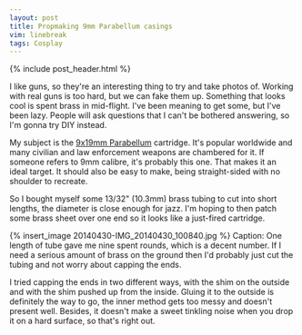 ```yaml
---
layout: post
title: Propmaking 9mm Parabellum casings
vim: linebreak
tags: Cosplay
---
```


{% include post_header.html %}

I like guns, so they're an interesting thing to try and take photos of. Working with real guns is too hard, but we can fake them up. Something that looks cool is spent brass in mid-flight. I've been meaning to get some, but I've been lazy. People will ask questions that I can't be bothered answering, so I'm gonna try DIY instead.

My subject is the [9x19mm Parabellum](http://en.wikipedia.org/wiki/9mm_parabellum) cartridge. It's popular worldwide and many civilian and law enforcement weapons are chambered for it. If someone refers to 9mm calibre, it's probably this one. That makes it an ideal target. It should also be easy to make, being straight-sided with no shoulder to recreate.

So I bought myself some 13/32" (10.3mm) brass tubing to cut into short lengths, the diameter is close enough for jazz. I'm hoping to then patch some brass sheet over one end so it looks like a just-fired cartridge.

{% insert_image 20140430-IMG_20140430_100840.jpg %}
Caption: One length of tube gave me nine spent rounds, which is a decent number. If I need a serious amount of brass on the ground then I'd probably just cut the tubing and not worry about capping the ends.

I tried capping the ends in two different ways, with the shim on the outside and with the shim pushed up from the inside. Gluing it to the outside is definitely the way to go, the inner method gets too messy and doesn't present well. Besides, it doesn't make a sweet tinkling noise when you drop it on a hard surface, so that's right out.
